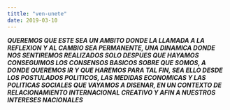 ```yaml
---
tittle: "ven-unete"
date: 2019-03-10
---
```



_**QUEREMOS QUE ESTE SEA UN AMBITO DONDE LA LLAMADA A LA REFLEXION Y AL CAMBIO SEA PERMANENTE, UNA DINAMICA DONDE NOS SENTIREMOS REALIZADOS
SOLO DESPUES QUE HAYAMOS CONSEGUIMOS LOS CONSENSOS BASICOS SOBRE QUE SOMOS, A DONDE QUEREMOS IR Y QUE HAREMOS PARA TAL FIN, SEA ELLO DESDE 
LOS POSTULADOS POLITICOS, LAS MEDIDAS ECONOMICAS Y LAS POLITICAS SOCIALES QUE VAYAMOS A DISENAR, EN UN CONTEXTO DE RELACIONAMIENTO
INTERNACIONAL CREATIVO Y AFIN A NUESTROS INTERESES NACIONALES**_
